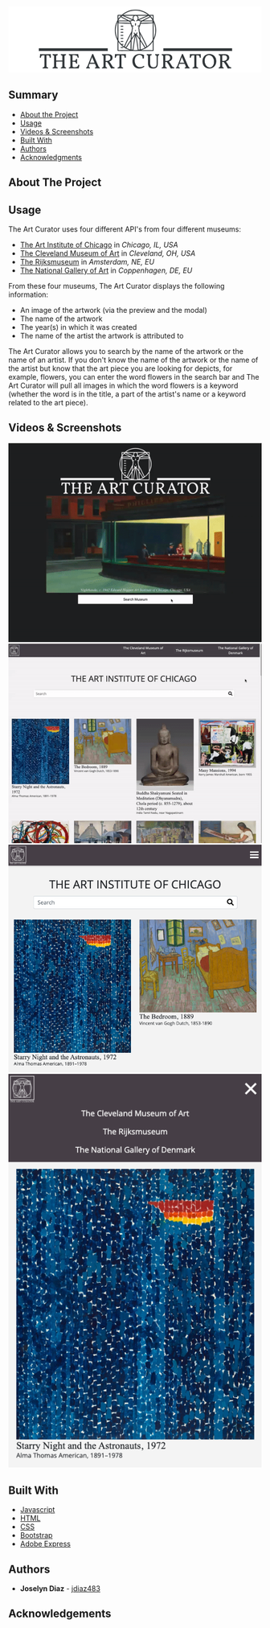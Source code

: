<img src="images/README-IMG/logo.png">

<h2>Summary</h2>

  - [About the Project](#about-the-project)
  - [Usage](#usage)
  - [Videos & Screenshots](#videos-and-screenshots)
  - [Built With](#built-with)
  - [Authors](#authors)
  - [Acknowledgments](#acknowledgments)

## About The Project


## Usage 
The Art Curator uses four different API's from four different museums:

- [The Art Institute of Chicago](https://www.artic.edu/) in *Chicago, IL, USA*
- [The Cleveland Museum of Art](https://www.clevelandart.org/) in *Cleveland, OH, USA*
- [The Rijksmuseum](https://www.rijksmuseum.nl/en) in *Amsterdam, NE, EU*
- [The National Gallery of Art](https://www.smk.dk/en/) in *Coppenhagen, DE, EU*

From these four museums, The Art Curator displays the following information:
- An image of the artwork (via the preview and the modal)
- The name of the artwork
- The year(s) in which it was created
- The name of the artist the artwork is attributed to

The Art Curator allows you to search by the name of the artwork or the name of an artist. If you don't know the name of the artwork or the name of the artist but know that the art piece you are looking for depicts, for example, flowers, you can enter the word flowers in the search bar and The Art Curator will pull all images in which the word flowers is a keyword (whether the word is in the title, a part of the artist's name or a keyword related to the art piece). 




## Videos & Screenshots
<img src="images/README-IMG/RDGIF01.gif">
<img src="images/README-IMG/RDGIF02.gif">
<img src="images/README-IMG/RDIMG01.png">
<img src="images/README-IMG/RDIMG02.png">

## Built With 
  - [Javascript](https://www.javascript.com/)
  - [HTML](https://www.w3schools.com/html/default.asp)
  - [CSS](https://www.w3schools.com/css/default.asp)
  - [Bootstrap](https://getbootstrap.com/)
  - [Adobe Express](https://express.adobe.com/sp)

## Authors 
 - **Joselyn Diaz** - [jdiaz483](https://github.com/jdiaz483)

## Acknowledgements

